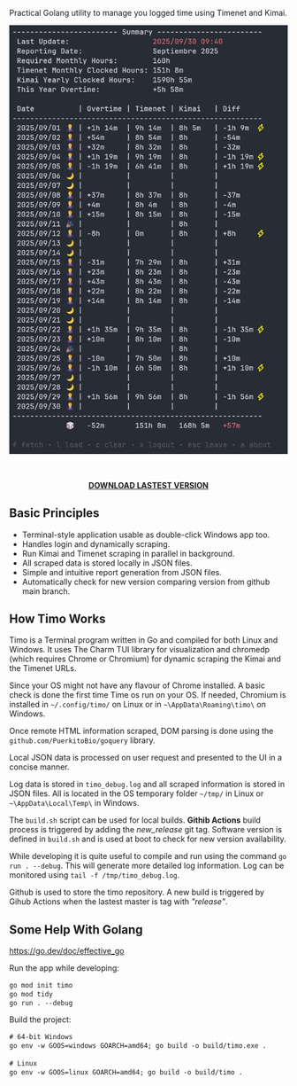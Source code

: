 
Practical Golang utility to manage you logged time using Timenet and Kimai.

<div align="center"><img src="img/main.jpeg" alt="" width="550"></div>

<p>&nbsp;</p>
<p align="center">
  <a href="https://github.com/fabriziotappero/timo/releases/"><b>DOWNLOAD LASTEST VERSION</b></a>
</p>

## Basic Principles
- Terminal-style application usable as double-click Windows app too.
- Handles login and dynamically scraping.
- Run Kimai and Timenet scraping in parallel in background.
- All scraped data is stored locally in JSON files.
- Simple and intuitive report generation from JSON files.
- Automatically check for new version comparing version from github main branch.

## How Timo Works

Timo is a Terminal program written in Go and compiled for both Linux and Windows. It uses 
The Charm TUI library for visualization and chromedp (which requires Chrome or Chromium) for 
dynamic scraping the Kimai and the Timenet URLs.

Since your OS might not have any flavour of Chrome installed. A basic check is done the first time
Time os run on your OS. If needed, Chromium is installed in `~/.config/timo/` on Linux or in
 `~\AppData\Roaming\timo\` on Windows.

Once remote HTML information scraped, DOM parsing is done using the
`github.com/PuerkitoBio/goquery` library.

Local JSON data is processed on user request and presented to the UI in a concise manner.

Log data is stored in `timo_debug.log` and all scraped information is stored in JSON files. All is 
located in the OS temporary folder ``~/tmp/`` in Linux or `~\AppData\Local\Temp\` in Windows.

The `build.sh` script can be used for local builds. **Githib Actions** build process is triggered by 
adding the *new_release* git tag. Software version is defined in `build.sh` and is used at boot to
check for new version availability.

While developing it is quite useful to compile and run using the command `go run . --debug`. This
will generate more detailed log information. Log can be monitored using `tail -f /tmp/timo_debug.log`.

Github is used to store the timo repository. A new build is triggered by Gihub Actions when
the lastest master is tag with *"release"*.

## Some Help With Golang

https://go.dev/doc/effective_go

Run the app while developing: 

```
go mod init timo
go mod tidy
go run . --debug
```
Build the project:

```
# 64-bit Windows
go env -w GOOS=windows GOARCH=amd64; go build -o build/timo.exe .

# Linux
go env -w GOOS=linux GOARCH=amd64; go build -o build/timo .
```
